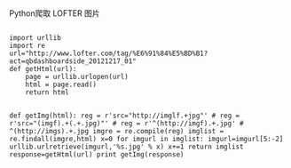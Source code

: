 
<head>
Python爬取 LOFTER 图片
</head>
<pre>
<code>
import urllib
import re
url="http://www.lofter.com/tag/%E6%91%84%E5%BD%B1?act=qbdashboardside_20121217_01"
def getHtml(url):
    page = urllib.urlopen(url)
    html = page.read()
    return html

def getImg(html):
    reg = r'src="http:\/\/imglf.+jpg"'
    # reg = r'src="(imgf).+(.+\.jpg)"'
    # reg = r'^(http:\/\/imgf).+.jpg'
    # ^(http:\/\/imgs).+.jpg
    imgre = re.compile(reg)
    imglist = re.findall(imgre,html)
    x=0
    for imgurl in imglist:
        imgurl=imgurl[5:-2]
        urllib.urlretrieve(imgurl,'%s.jpg' % x)
        x+=1
    return imglist
response=getHtml(url)
print getImg(response)
</code>
<pre>

